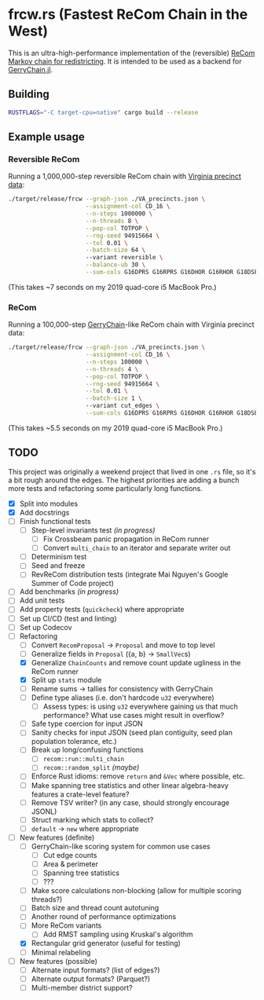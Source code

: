 # frcw.rs (Fastest ReCom Chain in the West)

This is an ultra-high-performance implementation of the (reversible) [ReCom Markov chain for redistricting](https://arxiv.org/abs/1911.05725). It is intended to be used as a backend for [GerryChain.jl](https://github.com/mggg/GerryChainJulia/).

## Building
```sh
RUSTFLAGS="-C target-cpu=native" cargo build --release
```

## Example usage

### Reversible ReCom
Running a 1,000,000-step reversible ReCom chain with [Virginia precinct data](https://github.com/mggg-states/VA-shapefiles):

```sh
./target/release/frcw --graph-json ./VA_precincts.json \
                      --assignment-col CD_16 \
                      --n-steps 1000000 \
                      --n-threads 8 \
                      --pop-col TOTPOP \
                      --rng-seed 94915664 \
                      --tol 0.01 \
                      --batch-size 64 \ 
                      --variant reversible \
                      --balance-ub 30 \
                      --sum-cols G16DPRS G16RPRS G16DHOR G16RHOR G18DSEN G18RSEN > va_revrecom.jsonl
```

(This takes ~7 seconds on my 2019 quad-core i5 MacBook Pro.)


### ReCom
Running a 100,000-step [GerryChain](https://github.com/mggg/gerrychain)-like ReCom chain with Virginia precinct data:
```sh
./target/release/frcw --graph-json ./VA_precincts.json \
                      --assignment-col CD_16 \
                      --n-steps 100000 \
                      --n-threads 4 \
                      --pop-col TOTPOP \
                      --rng-seed 94915664 \
                      --tol 0.01 \
                      --batch-size 1 \ 
                      --variant cut_edges \
                      --sum-cols G16DPRS G16RPRS G16DHOR G16RHOR G18DSEN G18RSEN > va_recom.jsonl
```

(This takes ~5.5 seconds on my 2019 quad-core i5 MacBook Pro.)

## TODO
This project was originally a weekend project that lived in one `.rs` file, so it's a bit rough around the edges. The highest priorities are adding a bunch more tests and refactoring some particularly long functions.

- [x] Split into modules
- [x] Add docstrings
- [ ] Finish functional tests
  - [ ] Step-level invariants test _(in progress)_
    - [ ] Fix Crossbeam panic propagation in ReCom runner
    - [ ] Convert `multi_chain` to an iterator and separate writer out
  - [ ] Determinism test
  - [ ] Seed and freeze
  - [ ] RevReCom distribution tests (integrate Mai Nguyen's Google Summer of Code project)
- [ ] Add benchmarks _(in progress)_
- [ ] Add unit tests
- [ ] Add property tests (`quickcheck`) where appropriate
- [ ] Set up CI/CD (test and linting)
- [ ] Set up Codecov
- [ ] Refactoring 
  - [ ] Convert `RecomProposal` → `Proposal` and move to top level
  - [ ] Generalize fields in `Proposal` ({a, b} → `SmallVec`s)
  - [x] Generalize `ChainCounts` and remove count update ugliness in the ReCom runner
  - [x] Split up `stats` module
  - [ ] Rename sums → tallies for consistency with GerryChain
  - [ ] Define type aliases (i.e. don't hardcode `u32` everywhere)
    - [ ] Assess types: is using `u32` everywhere gaining us that much performance? What use cases might result in overflow?
  - [ ] Safe type coercion for input JSON
  - [ ] Sanity checks for input JSON (seed plan contiguity, seed plan population tolerance, etc.)
  - [ ] Break up long/confusing functions
    - [ ] `recom::run::multi_chain`
    - [ ] `recom::random_split` _(maybe)_
  - [ ] Enforce Rust idioms: remove `return` and `&Vec` where possible, etc.
  - [ ] Make spanning tree statistics and other linear algebra-heavy features a crate-level feature?
  - [ ] Remove TSV writer? (in any case, should strongly encourage JSONL)
  - [ ] Struct marking which stats to collect?
  - [ ] `default` → `new` where appropriate
- [ ] New features (definite)
  - [ ] GerryChain-like scoring system for common use cases
    - [ ] Cut edge counts
    - [ ] Area & perimeter
    - [ ] Spanning tree statistics
    - [ ] ???
  - [ ] Make score calculations non-blocking (allow for multiple scoring threads?)
  - [ ] Batch size and thread count autotuning
  - [ ] Another round of performance optimizations
  - [ ] More ReCom variants
      - [ ] Add RMST sampling using Kruskal's algorithm
  - [x] Rectangular grid generator (useful for testing)
  - [ ] Minimal relabeling
- [ ] New features (possible)
  - [ ] Alternate input formats? (list of edges?)
  - [ ] Alternate output formats? (Parquet?)
  - [ ] Multi-member district support?
